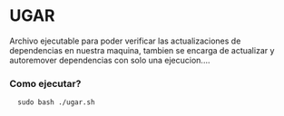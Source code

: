 # UGAR 


Archivo ejecutable para poder verificar las actualizaciones de dependencias en nuestra maquina, tambien se encarga de actualizar y autoremover dependencias con solo una ejecucion....


### Como ejecutar?

```
  sudo bash ./ugar.sh
```
